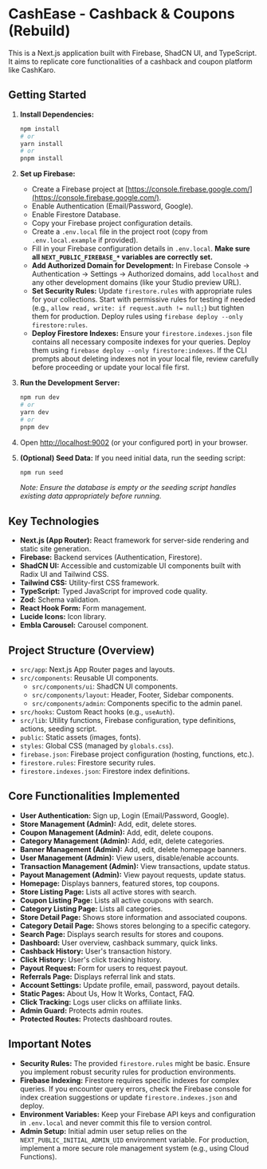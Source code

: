 
# CashEase - Cashback & Coupons (Rebuild)

This is a Next.js application built with Firebase, ShadCN UI, and TypeScript. It aims to replicate core functionalities of a cashback and coupon platform like CashKaro.

## Getting Started

1.  **Install Dependencies:**
    ```bash
    npm install
    # or
    yarn install
    # or
    pnpm install
    ```

2.  **Set up Firebase:**
    *   Create a Firebase project at [https://console.firebase.google.com/](https://console.firebase.google.com/).
    *   Enable Authentication (Email/Password, Google).
    *   Enable Firestore Database.
    *   Copy your Firebase project configuration details.
    *   Create a `.env.local` file in the project root (copy from `.env.local.example` if provided).
    *   Fill in your Firebase configuration details in `.env.local`. **Make sure all `NEXT_PUBLIC_FIREBASE_*` variables are correctly set.**
    *   **Add Authorized Domain for Development:** In Firebase Console -> Authentication -> Settings -> Authorized domains, add `localhost` and any other development domains (like your Studio preview URL).
    *   **Set Security Rules:** Update `firestore.rules` with appropriate rules for your collections. Start with permissive rules for testing if needed (e.g., `allow read, write: if request.auth != null;`) but tighten them for production. Deploy rules using `firebase deploy --only firestore:rules`.
    *   **Deploy Firestore Indexes:** Ensure your `firestore.indexes.json` file contains all necessary composite indexes for your queries. Deploy them using `firebase deploy --only firestore:indexes`. If the CLI prompts about deleting indexes not in your local file, review carefully before proceeding or update your local file first.

3.  **Run the Development Server:**
    ```bash
    npm run dev
    # or
    yarn dev
    # or
    pnpm dev
    ```

4.  Open [http://localhost:9002](http://localhost:9002) (or your configured port) in your browser.

5.  **(Optional) Seed Data:** If you need initial data, run the seeding script:
    ```bash
    npm run seed
    ```
    _Note: Ensure the database is empty or the seeding script handles existing data appropriately before running._

## Key Technologies

*   **Next.js (App Router):** React framework for server-side rendering and static site generation.
*   **Firebase:** Backend services (Authentication, Firestore).
*   **ShadCN UI:** Accessible and customizable UI components built with Radix UI and Tailwind CSS.
*   **Tailwind CSS:** Utility-first CSS framework.
*   **TypeScript:** Typed JavaScript for improved code quality.
*   **Zod:** Schema validation.
*   **React Hook Form:** Form management.
*   **Lucide Icons:** Icon library.
*   **Embla Carousel:** Carousel component.

## Project Structure (Overview)

*   `src/app`: Next.js App Router pages and layouts.
*   `src/components`: Reusable UI components.
    *   `src/components/ui`: ShadCN UI components.
    *   `src/components/layout`: Header, Footer, Sidebar components.
    *   `src/components/admin`: Components specific to the admin panel.
*   `src/hooks`: Custom React hooks (e.g., `useAuth`).
*   `src/lib`: Utility functions, Firebase configuration, type definitions, actions, seeding script.
*   `public`: Static assets (images, fonts).
*   `styles`: Global CSS (managed by `globals.css`).
*   `firebase.json`: Firebase project configuration (hosting, functions, etc.).
*   `firestore.rules`: Firestore security rules.
*   `firestore.indexes.json`: Firestore index definitions.

## Core Functionalities Implemented

*   **User Authentication:** Sign up, Login (Email/Password, Google).
*   **Store Management (Admin):** Add, edit, delete stores.
*   **Coupon Management (Admin):** Add, edit, delete coupons.
*   **Category Management (Admin):** Add, edit, delete categories.
*   **Banner Management (Admin):** Add, edit, delete homepage banners.
*   **User Management (Admin):** View users, disable/enable accounts.
*   **Transaction Management (Admin):** View transactions, update status.
*   **Payout Management (Admin):** View payout requests, update status.
*   **Homepage:** Displays banners, featured stores, top coupons.
*   **Store Listing Page:** Lists all active stores with search.
*   **Coupon Listing Page:** Lists all active coupons with search.
*   **Category Listing Page:** Lists all categories.
*   **Store Detail Page:** Shows store information and associated coupons.
*   **Category Detail Page:** Shows stores belonging to a specific category.
*   **Search Page:** Displays search results for stores and coupons.
*   **Dashboard:** User overview, cashback summary, quick links.
*   **Cashback History:** User's transaction history.
*   **Click History:** User's click tracking history.
*   **Payout Request:** Form for users to request payout.
*   **Referrals Page:** Displays referral link and stats.
*   **Account Settings:** Update profile, email, password, payout details.
*   **Static Pages:** About Us, How It Works, Contact, FAQ.
*   **Click Tracking:** Logs user clicks on affiliate links.
*   **Admin Guard:** Protects admin routes.
*   **Protected Routes:** Protects dashboard routes.

## Important Notes

*   **Security Rules:** The provided `firestore.rules` might be basic. Ensure you implement robust security rules for production environments.
*   **Firebase Indexing:** Firestore requires specific indexes for complex queries. If you encounter query errors, check the Firebase console for index creation suggestions or update `firestore.indexes.json` and deploy.
*   **Environment Variables:** Keep your Firebase API keys and configuration in `.env.local` and never commit this file to version control.
*   **Admin Setup:** Initial admin user setup relies on the `NEXT_PUBLIC_INITIAL_ADMIN_UID` environment variable. For production, implement a more secure role management system (e.g., using Cloud Functions).
